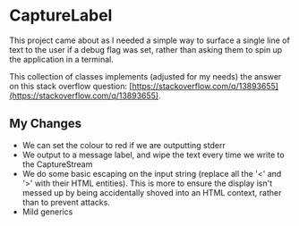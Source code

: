 CaptureLabel
============
This project came about as I needed a simple way to surface a single 
line of text to the user if a debug flag was set, rather than asking
them to spin up the application in a terminal.

This collection of classes implements (adjusted for my needs) the answer
on this stack overflow question: 
[https://stackoverflow.com/q/13893655](https://stackoverflow.com/q/13893655).

My Changes
----------

*   We can set the colour to red if we are outputting stderr
*   We output to a message label, and wipe the text every time
    we write to the CaptureStream
*   We do some basic escaping on the input string (replace all the
    '<' and '>' with their HTML entities). This is more to ensure the
    display isn't messed up by being accidentally shoved into an HTML
    context, rather than to prevent attacks.
*   Mild generics